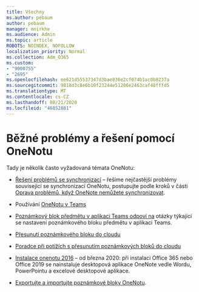 ```yaml
---
title: Všechny
ms.author: pebaum
author: pebaum
manager: mnirkhe
ms.audience: Admin
ms.topic: article
ROBOTS: NOINDEX, NOFOLLOW
localization_priority: Normal
ms.collection: Adm_O365
ms.custom:
- "9000755"
- "2695"
ms.openlocfilehash: ee621d55537347d3bae836e2cf074b1ac0b8237a
ms.sourcegitcommit: 9818d3c8e6b10f23244e51286e2463caf48fffd5
ms.translationtype: MT
ms.contentlocale: cs-CZ
ms.lasthandoff: 08/21/2020
ms.locfileid: "46852881"
---
```

# <a name="common-issues-and-resolutions-with-onenote"></a>Běžné problémy a řešení pomocí OneNotu

Tady je několik často vyžadovaná témata OneNotu:

- [Řešení problémů se synchronizací](https://support.office.com/article/299495ef-66d1-448f-90c1-b785a6968d45) – řešíme nejčastější problémy související se synchronizací OneNotu, postupujte podle kroků v části [Oprava problémů, když OneNote nemůžete synchronizovat](https://support.office.com/article/Fix-issues-when-you-can-t-sync-OneNote-299495ef-66d1-448f-90c1-b785a6968d45).

- Používání [OneNotu v Teams](https://support.microsoft.com/office/0ec78cc3-ba3b-4279-a88e-aa40af9865c2) 

- [Poznámkový blok předmětu v aplikaci Teams odpoví na](https://support.office.com/article/bd77f11f-27cd-4d41-bfbd-2b11799f1440) otázky týkající se nastavení poznámkového bloku předmětu v aplikaci Teams.

- [Přesunutí poznámkového bloku do cloudu](https://support.office.com/article/d5c28b91-7b9c-45be-8f0c-529bdbba019a)

- [Poradce při potížích s přesunutím poznámkových bloků do cloudu](https://support.office.com/article/70528107-11dc-4f3f-b695-b150059dfd78)

- [Instalace onenotu 2016](https://support.office.com/article/c08068d8-b517-4464-9ff2-132cb9c45c08) – od března 2020: při instalaci Office 365 nebo Office 2019 se nainstaluje desktopová aplikace OneNote vedle Wordu, PowerPointu a excelové desktopové aplikace.

- [Exportujte a importujte poznámkové bloky OneNotu](https://support.office.com/article/a4b60da5-8f33-464e-b1ba-b95ce540f309).

